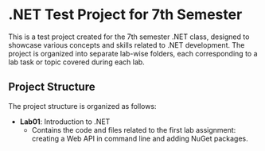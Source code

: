 # .NET Test Project for 7th Semester

This is a test project created for the 7th semester .NET class, designed to showcase various concepts and skills related to .NET development. The project is organized into separate lab-wise folders, each corresponding to a lab task or topic covered during each lab.

## Project Structure

The project structure is organized as follows:

- **Lab01**: Introduction to .NET
  - Contains the code and files related to the first lab assignment: creating a Web API in command line and adding NuGet packages.
  



